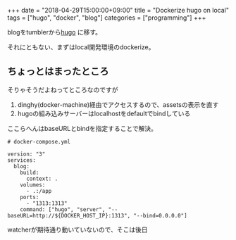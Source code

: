 +++
date = "2018-04-29T15:00:00+09:00"
title = "Dockerize hugo on local"
tags = ["hugo", "docker", "blog"]
categories = ["programming"]
+++

blogをtumblerから[hugo](https://github.com/gohugoio/hugo) に移す。

それにともない、まずはlocal開発環境のdockerize。

## ちょっとはまったところ

そりゃそうだよねってところなのですが

1. dinghy(docker-machine)経由でアクセスするので、assetsの表示を直す
1. hugoの組み込みサーバーはlocalhostをdefaultでbindしている

ここらへんはbaseURLとbindを指定することで解決。

```
# docker-compose.yml

version: "3"
services:
  blog:
    build:
      context: .
    volumes:
      - .:/app
    ports:
      - "1313:1313"
    command: ["hugo", "server", "--baseURL=http://${DOCKER_HOST_IP}:1313", "--bind=0.0.0.0"]
```

watcherが期待通り動いていないので、そこは後日
